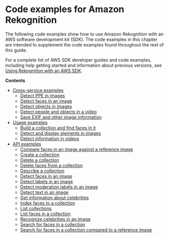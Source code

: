 # Code examples for Amazon Rekognition<a name="service_code_examples"></a>

The following code examples show how to use Amazon Rekognition with an AWS software development kit \(SDK\)\. The code examples in this chapter are intended to supplement the code examples found throughout the rest of this guide\.

For a complete list of AWS SDK developer guides and code examples, including help getting started and information about previous versions, see [Using Rekognition with an AWS SDK](sdk-general-information-section.md)\.

**Contents**
+ [Cross\-service examples](service_code_examples_cross-service.md)
  + [Detect PPE in images](example_cross_RekognitionPhotoAnalyzerPPE_section.md)
  + [Detect faces in an image](example_cross_DetectFaces_section.md)
  + [Detect objects in images](example_cross_RekognitionPhotoAnalyzer_section.md)
  + [Detect people and objects in a video](example_cross_RekognitionVideoDetection_section.md)
  + [Save EXIF and other image information](example_cross_DetectLabels_section.md)
+ [Usage examples](service_code_examples_usage.md)
  + [Build a collection and find faces in it](example_rekognition_Usage_FindFacesInCollection_section.md)
  + [Detect and display elements in images](example_rekognition_Usage_DetectAndDisplayImage_section.md)
  + [Detect information in videos](example_rekognition_VideoDetection_section.md)
+ [API examples](service_code_examples_api.md)
  + [Compare faces in an image against a reference image](example_rekognition_CompareFaces_section.md)
  + [Create a collection](example_rekognition_CreateCollection_section.md)
  + [Delete a collection](example_rekognition_DeleteCollection_section.md)
  + [Delete faces from a collection](example_rekognition_DeleteFaces_section.md)
  + [Describe a collection](example_rekognition_DescribeCollection_section.md)
  + [Detect faces in an image](example_rekognition_DetectFaces_section.md)
  + [Detect labels in an image](example_rekognition_DetectLabels_section.md)
  + [Detect moderation labels in an image](example_rekognition_DetectModerationLabels_section.md)
  + [Detect text in an image](example_rekognition_DetectText_section.md)
  + [Get information about celebrities](example_rekognition_GetCelebrityInfo_section.md)
  + [Index faces to a collection](example_rekognition_IndexFaces_section.md)
  + [List collections](example_rekognition_ListCollections_section.md)
  + [List faces in a collection](example_rekognition_ListFaces_section.md)
  + [Recognize celebrities in an image](example_rekognition_RecognizeCelebrities_section.md)
  + [Search for faces in a collection](example_rekognition_SearchFaces_section.md)
  + [Search for faces in a collection compared to a reference image](example_rekognition_SearchFacesByImage_section.md)
